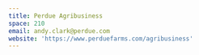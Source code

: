 ```yaml
---
title: Perdue Agribusiness
space: 210
email: andy.clark@perdue.com
website: 'https://www.perduefarms.com/agribusiness'
---
```


